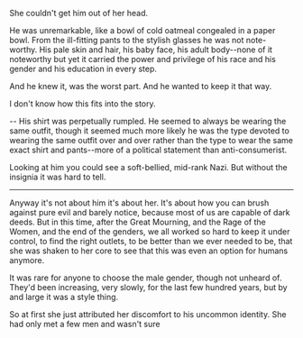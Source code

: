 She couldn't get him out of her head. 

He was unremarkable, like a bowl of cold oatmeal congealed in a paper bowl.  From the ill-fitting pants to the stylish glasses he was not note-worthy.  His pale skin and hair, his baby face, his adult body--none of it noteworthy but yet it carried the power and privilege of his race and his gender and his education in every step. 

And he knew it, was the worst part.  And he wanted to keep it that way. 

I don't know how this fits into the story. 

-- 
His shirt was perpetually rumpled.  He seemed to always be wearing the same outfit, though it seemed much more likely he was the type devoted to wearing the same outfit over and over rather than the type to wear the same exact shirt and pants--more of a political statement than anti-consumerist. 

Looking at him you could see a soft-bellied, mid-rank Nazi.  But without the insignia it was hard to tell. 

---

Anyway it's not about him it's about her. It's about how you can brush against pure evil and barely notice, because most of us are capable of dark deeds.  But in this time, after the Great Mourning, and the Rage of the Women, and the end of the genders, we all worked so hard to keep it under control, to find the right outlets, to be better than we ever needed to be, that she was shaken to her core to see that this was even an option for humans anymore. 

It was rare for anyone to choose the male gender, though not unheard of.  They'd been increasing, very slowly, for the last few hundred years, but by and large it was a style thing. 

So at first she just attributed her discomfort to his uncommon identity.  She had only met a few men and wasn't sure 